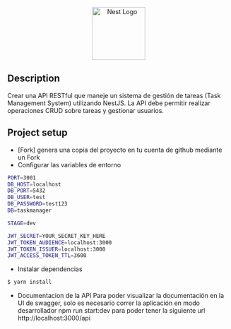 <p align="center">
  <a href="http://nestjs.com/" target="blank"><img src="https://nestjs.com/img/logo-small.svg" width="120" alt="Nest Logo" /></a>
</p>

[circleci-image]: https://img.shields.io/circleci/build/github/nestjs/nest/master?token=abc123def456
[circleci-url]: https://circleci.com/gh/nestjs/nest


## Description

<p>
  Crear una API RESTful que maneje un sistema de gestión de tareas (Task Management System) utilizando NestJS. La API debe permitir realizar operaciones CRUD sobre tareas y gestionar usuarios.
</p>

## Project setup

- [Fork] genera una copia del proyecto en tu cuenta de github mediante un Fork
- Configurar las variables de entorno
```bash
PORT=3001
DB_HOST=localhost
DB_PORT=5432
DB_USER=test
DB_PASSWORD=test123
DB=taskmanager

STAGE=dev

JWT_SECRET=YOUR_SECRET_KEY_HERE
JWT_TOKEN_AUDIENCE=localhost:3000
JWT_TOKEN_ISSUER=localhost:3000
JWT_ACCESS_TOKEN_TTL=3600
```
- Instalar dependencias
```bash
$ yarn install
```
- Documentacion de la API
Para poder visualizar la documentación en la UI de swagger, solo es necesario correr la aplicación en modo desarrollador npm run start:dev para poder tener la siguiente url http://localhost:3000/api

